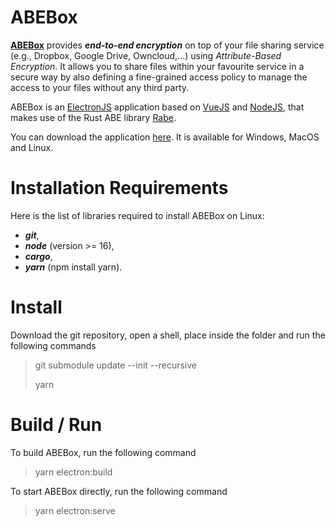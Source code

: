 # ABEBox
[**ABEBox**][ABEBox] provides ***end-to-end encryption*** on top of your file sharing service (e.g., Dropbox, Google Drive, Owncloud,...) using *Attribute-Based Encryption*. It allows you to share files within your favourite service in a secure way by also defining a fine-grained access policy to manage the access to your files without any third party.

ABEBox is an [ElectronJS][ElectronJS] application based on [VueJS][VueJS] and [NodeJS][NodeJS], that makes use of the Rust ABE library [Rabe][Rabe]. 

You can download the application [here][ABEBox]. It is available for Windows, MacOS and Linux.

# Installation Requirements
Here is the list of libraries required to install ABEBox on Linux:
- ***git***,
- ***node*** (version >= 16),
- ***cargo***,
- ***yarn*** (npm install yarn).

# Install
Download the git repository, open a shell, place inside the folder and run the following commands 
> git submodule update --init --recursive
> 
> yarn

# Build / Run
To build ABEBox, run the following command
> yarn electron:build

To start ABEBox directly, run the following command 
> yarn electron:serve 



[ElectronJS]: (https://www.electronjs.org/)
[VueJS]: (https://vuejs.org/)
[NodeJS]: (https://nodejs.org/)
[Rabe]: (https://github.com/Fraunhofer-AISEC/rabe.git)
[ABEBox]: (http://abebox.netgroup.uniroma2.it/)